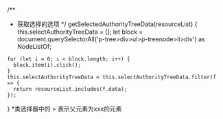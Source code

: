   /**
   * 获取选择的选项
   */
  getSelectedAuthorityTreeData(resourceList) {
    this.selectAuthorityTreeData = [];
    let block = document.querySelectorAll('p-tree>div>ul>p-treenode>li>div') as NodeListOf<HTMLElement>;

    for (let i = 0; i < block.length; i++) {
      block.item(i).click();
    }
    this.selectAuthorityTreeData = this.selectAuthorityTreeData.filter(f => {
      return resourceList.includes(f.data);
    });

  }
  *类选择器中的 > 表示父元素为xxx的元素

